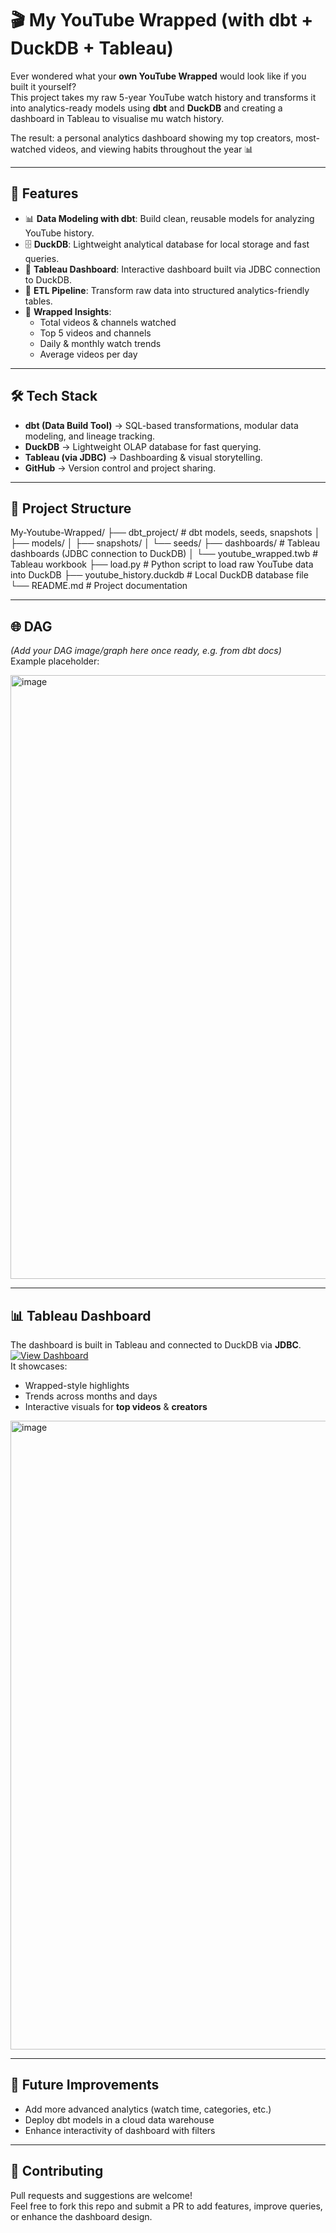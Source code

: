 # 🎬 My YouTube Wrapped (with dbt + DuckDB + Tableau)

Ever wondered what your **own YouTube Wrapped** would look like if you built it yourself?  
This project takes my raw 5-year YouTube watch history and transforms it into analytics-ready models using **dbt** and **DuckDB** and creating a dashboard in Tableau to visualise mu watch history.  

The result: a personal analytics dashboard showing my top creators, most-watched videos, and viewing habits throughout the year 📊

---

## 🚀 Features
- 📊 **Data Modeling with dbt**: Build clean, reusable models for analyzing YouTube history.  
- 🗄️ **DuckDB**: Lightweight analytical database for local storage and fast queries.  
- 🔌 **Tableau Dashboard**: Interactive dashboard built via JDBC connection to DuckDB.  
- 🔄 **ETL Pipeline**: Transform raw data into structured analytics-friendly tables.  
- 📅 **Wrapped Insights**:
  - Total videos & channels watched  
  - Top 5 videos and channels  
  - Daily & monthly watch trends  
  - Average videos per day  

--- 

## 🛠️ Tech Stack
- **dbt (Data Build Tool)** → SQL-based transformations, modular data modeling, and lineage tracking.  
- **DuckDB** → Lightweight OLAP database for fast querying.  
- **Tableau (via JDBC)** → Dashboarding & visual storytelling.  
- **GitHub** → Version control and project sharing.  

--- 

## 📂 Project Structure
My-Youtube-Wrapped/
├── dbt_project/                # dbt models, seeds, snapshots
│   ├── models/
│   ├── snapshots/
│   └── seeds/
├── dashboards/                 # Tableau dashboards (JDBC connection to DuckDB)
│   └── youtube_wrapped.twb     # Tableau workbook
├── load.py                     # Python script to load raw YouTube data into DuckDB
├── youtube_history.duckdb      # Local DuckDB database file
└── README.md                   # Project documentation



---

## 🌐 DAG
*(Add your DAG image/graph here once ready, e.g. from dbt docs)*  
Example placeholder:

<img width="1784" height="966" alt="image" src="https://github.com/user-attachments/assets/b5346b74-d38a-4535-8161-a979f7654534" />


---

## 📊 Tableau Dashboard

The dashboard is built in Tableau and connected to DuckDB via **JDBC**.  [![View Dashboard](https://img.shields.io/badge/View-Dashboard-blue?style=for-the-badge&logo=tableau)](https://public.tableau.com/app/profile/imaan.shahid5731/viz/YoutubeWrapped/Dashboard1)  
It showcases:
- Wrapped-style highlights  
- Trends across months and days  
- Interactive visuals for **top videos** & **creators**
  

<img width="1255" height="1006" alt="image" src="https://github.com/user-attachments/assets/3617a1af-22eb-4d49-9e66-a5291ef8a253" />

---

## 🔮 Future Improvements
- Add more advanced analytics (watch time, categories, etc.)  
- Deploy dbt models in a cloud data warehouse  
- Enhance interactivity of dashboard with filters  

---

## 🤝 Contributing
Pull requests and suggestions are welcome!  
Feel free to fork this repo and submit a PR to add features, improve queries, or enhance the dashboard design.  
